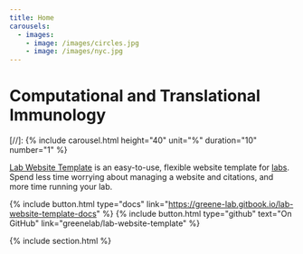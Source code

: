 ```yaml
---
title: Home
carousels:
  - images: 
    - image: /images/circles.jpg
    - image: /images/nyc.jpg
---
```


# Computational and Translational Immunology


[//]:  {% include carousel.html height="40" unit="%" duration="10" number="1" %}


[Lab Website Template](https://github.com/greenelab/lab-website-template) is an easy-to-use, flexible website template for [labs](https://www.greenelab.com/).
Spend less time worrying about managing a website and citations, and more time running your lab.

{%
  include button.html
  type="docs"
  link="https://greene-lab.gitbook.io/lab-website-template-docs"
%}
{%
  include button.html
  type="github"
  text="On GitHub"
  link="greenelab/lab-website-template"
%}

{% include section.html %}
